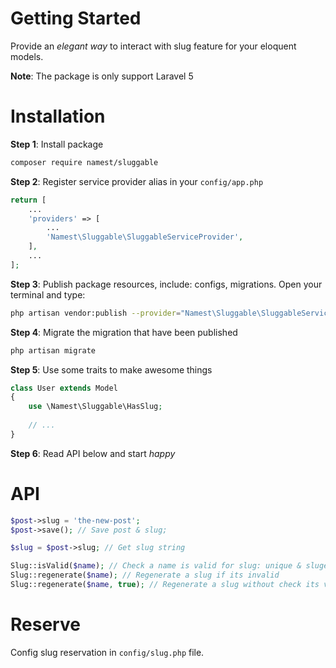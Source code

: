 # Getting Started

Provide an _elegant way_ to interact with slug feature for your eloquent models.

**Note**: The package is only support Laravel 5

# Installation

**Step 1**: Install package
```bash
composer require namest/sluggable
```

**Step 2**: Register service provider alias in your `config/app.php`
```php
return [
    ...
    'providers' => [
        ...
        'Namest\Sluggable\SluggableServiceProvider',
    ],
    ...
];
```

**Step 3**: Publish package resources, include: configs, migrations. Open your terminal and type:
```bash
php artisan vendor:publish --provider="Namest\Sluggable\SluggableServiceProvider"
```

**Step 4**: Migrate the migration that have been published
```bash
php artisan migrate
```

**Step 5**: Use some traits to make awesome things
```php
class User extends Model
{
    use \Namest\Sluggable\HasSlug;
    
    // ...
}
```

**Step 6**: Read API below and start _happy_

# API

```php
$post->slug = 'the-new-post';
$post->save(); // Save post & slug;

$slug = $post->slug; // Get slug string
```

```php
Slug::isValid($name); // Check a name is valid for slug: unique & sluged
Slug::regenerate($name); // Regenerate a slug if its invalid
Slug::regenerate($name, true); // Regenerate a slug without check its valid or not
```

# Reserve

Config slug reservation in `config/slug.php` file.
